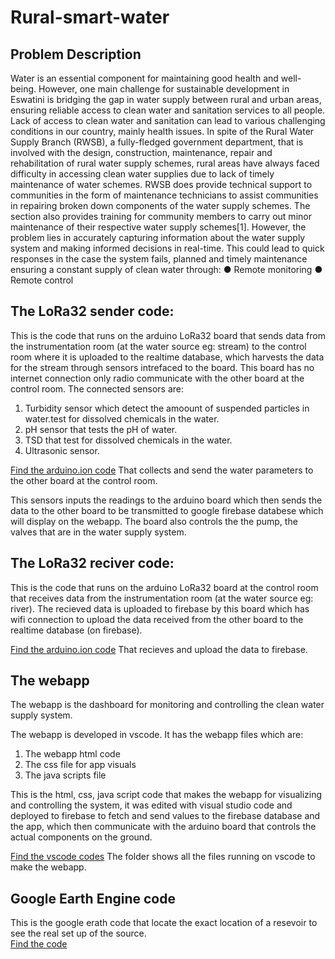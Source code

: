 # Rural-smart-water

## Problem Description
Water is an essential component for maintaining good health and well-being.
However, one main challenge for sustainable development in Eswatini is bridging the
gap in water supply between rural and urban areas, ensuring reliable access to clean
water and sanitation services to all people. Lack of access to clean water and
sanitation can lead to various challenging conditions in our country, mainly health
issues. In spite of the Rural Water Supply Branch (RWSB), a fully-fledged government
department, that is involved with the design, construction, maintenance, repair and
rehabilitation of rural water supply schemes, rural areas have always faced difficulty
in accessing clean water supplies due to lack of timely maintenance of water
schemes. RWSB does provide technical support to communities in the form of
maintenance technicians to assist communities in repairing broken down
components of the water supply schemes. The section also provides training for
community members to carry out minor maintenance of their respective water
supply schemes[1]. However, the problem lies in accurately capturing information
about the water supply system and making informed decisions in real-time. This
could lead to quick responses in the case the system fails, planned and timely
maintenance ensuring a constant supply of clean water through:
● Remote monitoring
● Remote control

## The LoRa32 sender code:
This is the code that runs on the arduino LoRa32 board that sends data from the instrumentation room (at the water source eg: stream) to the control room where it is uploaded to the realtime database, which harvests the data for the stream through sensors intrefaced to the board. This board has no internet connection only radio communicate with the other board at the control room. The connected sensors are:

1. Turbidity sensor which detect the amoount of suspended particles in water.test for dissolved chemicals in the water.
2. pH sensor that tests the pH of water.
3. TSD  that test for dissolved chemicals in the water.
4. Ultrasonic sensor.

[Find the arduino.ion code](https://github.com/minenhledlamini12/Rural-smart-water/tree/main/firebase-rural-smart-water) That collects and send the water parameters to the other board at the control room.

This sensors inputs the readings to the arduino board which then sends the data to the other board to be transmitted to
google firebase databese which will display on the webapp. The board also controls the the pump, the valves that are in the water supply system.

## The LoRa32 reciver code:
This is the code that runs on the arduino LoRa32 board at the control room that receives data from the instrumentation room (at the water source eg: river). The recieved data is uploaded to firebase by this board which has wifi connection to upload the data received from the other board to the realtime database (on firebase). 

[Find the arduino.ion code](https://github.com/minenhledlamini12/Rural-smart-water/tree/main/firebase-rural-smart-water) That recieves and upload the data to firebase.

## The webapp 
The webapp is the dashboard for monitoring and controlling the clean water supply system.

The webapp is developed in vscode. It has the webapp files which are:
1. The webapp html code
2. The css file for app visuals
3. The java scripts file


This is the html, css, java script code that makes the webapp for visualizing and controlling the system, it was edited with visual studio code and deployed to firebase to fetch and send values to the firebase database and the app, which then communicate with the arduino board that controls the actual components on the ground.



[Find the vscode codes](https://github.com/minenhledlamini12/Rural-smart-water/tree/main/firebase-rural-smart-water) The folder shows all the files running on vscode to make the webapp.

## Google Earth Engine code
This is the google erath code that locate the exact location of a resevoir to see the real set up of the source.  
[Find the code](https://github.com/minenhledlamini12/Rural-smart-water/blob/main/rural_smart_water_googleearth.py)


